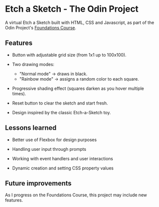 # Etch a Sketch - The Odin Project

A virtual Etch a Sketch built with HTML, CSS and Javascript, as part of the Odin Project's [Foundations Course](https://www.theodinproject.com/lessons/foundations-etch-a-sketch).

## Features

- Button with adjustable grid size (from 1x1 up to 100x100).

- Two drawing modes:

  - "Normal mode" → draws in black.
  - "Rainbow mode" → assigns a random color to each square.

- Progressive shading effect (squares darken as you hover multiple times).

- Reset button to clear the sketch and start fresh.

- Design inspired by the classic Etch-a-Sketch toy.

## Lessons learned

- Better use of Flexbox for design purposes

- Handling user input through prompts

- Working with event handlers and user interactions

- Dynamic creation and setting CSS property values

## Future improvements

As I progress on the Foundations Course, this project may include new features.

